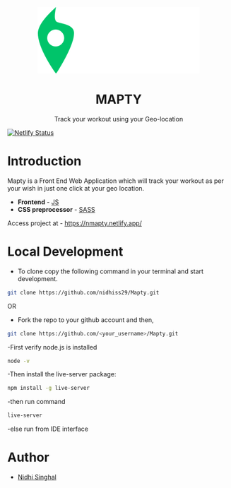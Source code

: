 <p align="center">
<img src="./logo.png" alt="Logo" />
</p>
<h1 align="center">MAPTY</h1>
<p align="center">
Track your workout using your Geo-location 
</p>

[![Netlify Status](https://api.netlify.com/api/v1/badges/5886829b-1f1f-4ddb-9e2e-991cf1f5ec07/deploy-status)](https://app.netlify.com/sites/planner/deploys)


# Introduction

Mapty is a Front End Web Application which will track your workout as per your wish in just one click at your geo location.

-   **Frontend** - [JS](https://developer.mozilla.org/en-US/docs/Web/JavaScript)
-   **CSS preprocessor** - [SASS](https://sass-lang.com/)

Access project at - https://nmapty.netlify.app/



# Local Development

- To clone copy the following command in your terminal and start development.

```sh
git clone https://github.com/nidhiss29/Mapty.git
```

OR

- Fork the repo to your github account and then,

```sh
git clone https://github.com/<your_username>/Mapty.git
```
-First verify node.js is installed

```sh
node -v
```

-Then install the live-server package:

```sh
npm install -g live-server
```

-then run command 

```sh
live-server
```

-else run from IDE interface



# Author

-   [Nidhi Singhal](https://github.com/nidhiss29)

